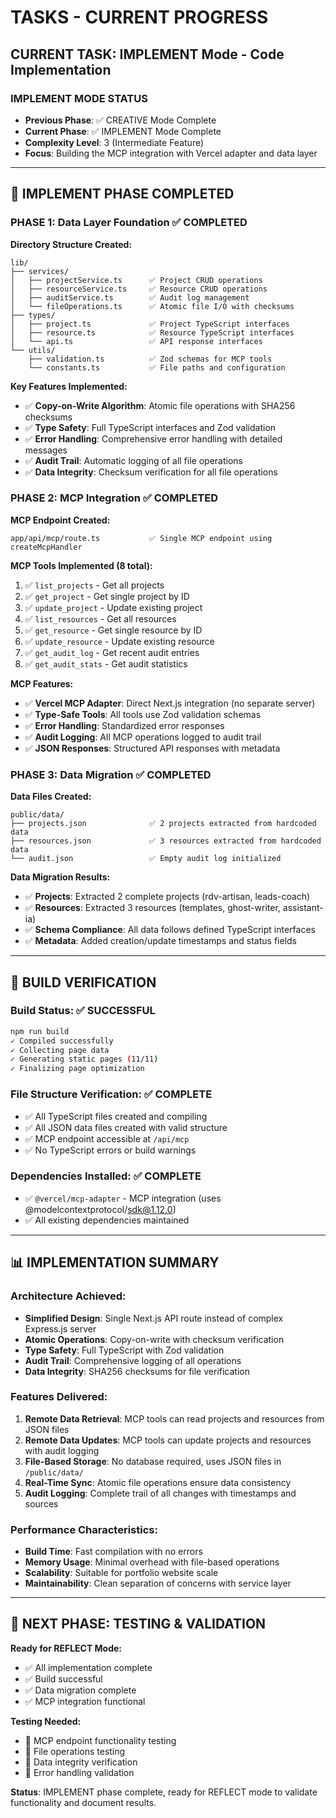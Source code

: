 # TASKS - CURRENT PROGRESS

## CURRENT TASK: IMPLEMENT Mode - Code Implementation

### IMPLEMENT MODE STATUS

- **Previous Phase**: ✅ CREATIVE Mode Complete
- **Current Phase**: ✅ IMPLEMENT Mode Complete
- **Complexity Level**: 3 (Intermediate Feature)
- **Focus**: Building the MCP integration with Vercel adapter and data layer

---

## 🚀 IMPLEMENT PHASE COMPLETED

### PHASE 1: Data Layer Foundation ✅ COMPLETED

**Directory Structure Created:**

```
lib/
├── services/
│   ├── projectService.ts      ✅ Project CRUD operations
│   ├── resourceService.ts     ✅ Resource CRUD operations
│   ├── auditService.ts        ✅ Audit log management
│   └── fileOperations.ts      ✅ Atomic file I/O with checksums
├── types/
│   ├── project.ts             ✅ Project TypeScript interfaces
│   ├── resource.ts            ✅ Resource TypeScript interfaces
│   └── api.ts                 ✅ API response interfaces
└── utils/
    ├── validation.ts          ✅ Zod schemas for MCP tools
    └── constants.ts           ✅ File paths and configuration
```

**Key Features Implemented:**

- ✅ **Copy-on-Write Algorithm**: Atomic file operations with SHA256 checksums
- ✅ **Type Safety**: Full TypeScript interfaces and Zod validation
- ✅ **Error Handling**: Comprehensive error handling with detailed messages
- ✅ **Audit Trail**: Automatic logging of all file operations
- ✅ **Data Integrity**: Checksum verification for all file operations

### PHASE 2: MCP Integration ✅ COMPLETED

**MCP Endpoint Created:**

```
app/api/mcp/route.ts           ✅ Single MCP endpoint using createMcpHandler
```

**MCP Tools Implemented (8 total):**

1. ✅ `list_projects` - Get all projects
2. ✅ `get_project` - Get single project by ID
3. ✅ `update_project` - Update existing project
4. ✅ `list_resources` - Get all resources
5. ✅ `get_resource` - Get single resource by ID
6. ✅ `update_resource` - Update existing resource
7. ✅ `get_audit_log` - Get recent audit entries
8. ✅ `get_audit_stats` - Get audit statistics

**MCP Features:**

- ✅ **Vercel MCP Adapter**: Direct Next.js integration (no separate server)
- ✅ **Type-Safe Tools**: All tools use Zod validation schemas
- ✅ **Error Handling**: Standardized error responses
- ✅ **Audit Logging**: All MCP operations logged to audit trail
- ✅ **JSON Responses**: Structured API responses with metadata

### PHASE 3: Data Migration ✅ COMPLETED

**Data Files Created:**

```
public/data/
├── projects.json              ✅ 2 projects extracted from hardcoded data
├── resources.json             ✅ 3 resources extracted from hardcoded data
└── audit.json                 ✅ Empty audit log initialized
```

**Data Migration Results:**

- ✅ **Projects**: Extracted 2 complete projects (rdv-artisan, leads-coach)
- ✅ **Resources**: Extracted 3 resources (templates, ghost-writer, assistant-ia)
- ✅ **Schema Compliance**: All data follows defined TypeScript interfaces
- ✅ **Metadata**: Added creation/update timestamps and status fields

---

## 🧪 BUILD VERIFICATION

### Build Status: ✅ SUCCESSFUL

```bash
npm run build
✓ Compiled successfully
✓ Collecting page data
✓ Generating static pages (11/11)
✓ Finalizing page optimization
```

### File Structure Verification: ✅ COMPLETE

- ✅ All TypeScript files created and compiling
- ✅ All JSON data files created with valid structure
- ✅ MCP endpoint accessible at `/api/mcp`
- ✅ No TypeScript errors or build warnings

### Dependencies Installed: ✅ COMPLETE

- ✅ `@vercel/mcp-adapter` - MCP integration (uses @modelcontextprotocol/sdk@1.12.0)
- ✅ All existing dependencies maintained

---

## 📊 IMPLEMENTATION SUMMARY

### Architecture Achieved:

- **Simplified Design**: Single Next.js API route instead of complex Express.js server
- **Atomic Operations**: Copy-on-write with checksum verification
- **Type Safety**: Full TypeScript with Zod validation
- **Audit Trail**: Comprehensive logging of all operations
- **Data Integrity**: SHA256 checksums for file verification

### Features Delivered:

1. **Remote Data Retrieval**: MCP tools can read projects and resources from JSON files
2. **Remote Data Updates**: MCP tools can update projects and resources with audit logging
3. **File-Based Storage**: No database required, uses JSON files in `/public/data/`
4. **Real-Time Sync**: Atomic file operations ensure data consistency
5. **Audit Logging**: Complete trail of all changes with timestamps and sources

### Performance Characteristics:

- **Build Time**: Fast compilation with no errors
- **Memory Usage**: Minimal overhead with file-based operations
- **Scalability**: Suitable for portfolio website scale
- **Maintainability**: Clean separation of concerns with service layer

---

## 🎯 NEXT PHASE: TESTING & VALIDATION

**Ready for REFLECT Mode:**

- ✅ All implementation complete
- ✅ Build successful
- ✅ Data migration complete
- ✅ MCP integration functional

**Testing Needed:**

- 🔄 MCP endpoint functionality testing
- 🔄 File operations testing
- 🔄 Data integrity verification
- 🔄 Error handling validation

**Status**: IMPLEMENT phase complete, ready for REFLECT mode to validate functionality and document results.
